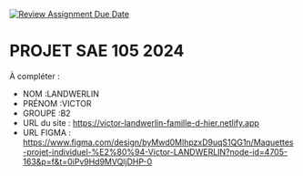 [![Review Assignment Due Date](https://classroom.github.com/assets/deadline-readme-button-22041afd0340ce965d47ae6ef1cefeee28c7c493a6346c4f15d667ab976d596c.svg)](https://classroom.github.com/a/tqlspz30)
# PROJET SAE 105 2024

À compléter :

- NOM :LANDWERLIN
- PRÉNOM :VICTOR
- GROUPE :B2
- URL du site : https://victor-landwerlin-famille-d-hier.netlify.app
- URL FIGMA : https://www.figma.com/design/byMwd0MlhpzxD9uqS1QG1n/Maquettes-projet-individuel-%E2%80%94-Victor-LANDWERLIN?node-id=4705-163&p=f&t=0iPv9Hd9MVQljDHP-0
